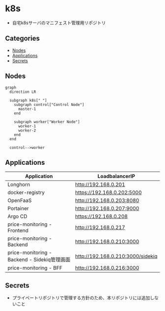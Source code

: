 # k8s<!-- omit in toc -->

- 自宅k8sサーバのマニフェスト管理用リポジトリ

## Categories<!-- omit in toc -->

- [Nodes](#nodes)
- [Applications](#applications)
- [Secrets](#secrets)

## Nodes

```mermaid
graph
  direction LR

  subgraph k8s[" "]
    subgraph control["Control Node"]
      master-1
    end

    subgraph worker["Worker Node"]
      worker-1
      worker-2
    end
  end

  control-->worker
```

## Applications

| Application | LoadbalancerIP |
| -- | -- |
| Longhorn | http://192.168.0.201 |
| docker-registry | https://192.168.0.202:5000 |
| OpenFaaS | http://192.168.0.203:8080 |
| Portainer | http://192.168.0.207:9000 |
| Argo CD | https://192.168.0.208 |
| price-monitoring - Frontend | http://192.168.0.217 |
| price-monitoring - Backend | http://192.168.0.210:3000 |
| price-monitoring - Backend - Sidekiq管理画面 | http://192.168.0.210:3000/sidekiq |
| price-monitoring - BFF | http://192.168.0.216:3000 |

## Secrets

- プライベートリポジトリで管理する方針のため、本リポジトリには追加しないこと
